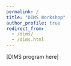 ```yaml
---
permalink: /
title: "DIMS Workshop"
author_profile: true
redirect_from: 
  - /dims/
  - /dims.html
---
```


[DIMS program here]